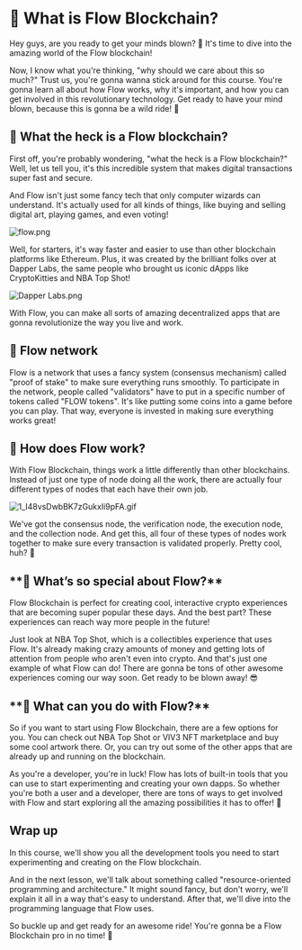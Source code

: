 # 👀 What is Flow Blockchain?

Hey guys, are you ready to get your minds blown? 🚀 It's time to dive into the amazing world of the Flow blockchain!

Now, I know what you're thinking, "why should we care about this so much?" Trust us, you're gonna wanna stick around for this course. You're gonna learn all about how Flow works, why it's important, and how you can get involved in this revolutionary technology. Get ready to have your mind blown, because this is gonna be a wild ride! 🚀

## **👀 W**hat the heck is a Flow blockchain?

First off, you're probably wondering, "what the heck is a Flow blockchain?" Well, let us tell you, it's this incredible system that makes digital transactions super fast and secure.

And Flow isn't just some fancy tech that only computer wizards can understand. It's actually used for all kinds of things, like buying and selling digital art, playing games, and even voting!

![flow.png](%F0%9F%91%80%20What%20is%20Flow%20Blockchain%20071990f9cc1e4160b14f9fb2bca10b73/flow.png)

Well, for starters, it's way faster and easier to use than other blockchain platforms like Ethereum. Plus, it was created by the brilliant folks over at Dapper Labs, the same people who brought us iconic dApps like CryptoKitties and NBA Top Shot!

![Dapper Labs.png](%F0%9F%91%80%20What%20is%20Flow%20Blockchain%20071990f9cc1e4160b14f9fb2bca10b73/Dapper_Labs.png)

With Flow, you can make all sorts of amazing decentralized apps that are gonna revolutionize the way you live and work.

## **👀** Flow network

Flow is a network that uses a fancy system (consensus mechanism) called "proof of stake" to make sure everything runs smoothly. To participate in the network, people called "validators" have to put in a specific number of tokens called "FLOW tokens". It's like putting some coins into a game before you can play. That way, everyone is invested in making sure everything works great!

## **👀 How does Flow work?**

With Flow Blockchain, things work a little differently than other blockchains. Instead of just one type of node doing all the work, there are actually four different types of nodes that each have their own job.

![1_I48vsDwbBK7zGukxIi9pFA.gif](%F0%9F%91%80%20What%20is%20Flow%20Blockchain%20071990f9cc1e4160b14f9fb2bca10b73/1_I48vsDwbBK7zGukxIi9pFA.gif)

We've got the consensus node, the verification node, the execution node, and the collection node. And get this, all four of these types of nodes work together to make sure every transaction is validated properly. Pretty cool, huh? 🤯

## \***\*👀 What’s so special about Flow?\*\***

Flow Blockchain is perfect for creating cool, interactive crypto experiences that are becoming super popular these days. And the best part? These experiences can reach way more people in the future!

Just look at NBA Top Shot, which is a collectibles experience that uses Flow. It's already making crazy amounts of money and getting lots of attention from people who aren't even into crypto. And that's just one example of what Flow can do! There are gonna be tons of other awesome experiences coming our way soon. Get ready to be blown away! 😎

## \***\*👀 What can you do with Flow?\*\***

So if you want to start using Flow Blockchain, there are a few options for you. You can check out NBA Top Shot or VIV3 NFT marketplace and buy some cool artwork there. Or, you can try out some of the other apps that are already up and running on the blockchain.

As you're a developer, you're in luck! Flow has lots of built-in tools that you can use to start experimenting and creating your own dapps. So whether you're both a user and a developer, there are tons of ways to get involved with Flow and start exploring all the amazing possibilities it has to offer! 🤩

## Wrap up

In this course, we'll show you all the development tools you need to start experimenting and creating on the Flow blockchain.

And in the next lesson, we'll talk about something called "resource-oriented programming and architecture." It might sound fancy, but don't worry, we'll explain it all in a way that's easy to understand. After that, we'll dive into the programming language that Flow uses.

So buckle up and get ready for an awesome ride! You're gonna be a Flow Blockchain pro in no time! 🚀
